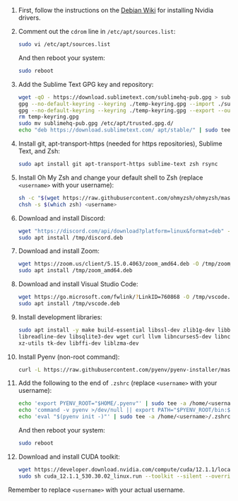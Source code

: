 1. First, follow the instructions on the [Debian Wiki](https://wiki.debian.org/NvidiaGraphicsDrivers#Debian_12_.22Bookworm.22) for installing Nvidia drivers.

2. Comment out the `cdrom` line in `/etc/apt/sources.list`:

    ```bash
    sudo vi /etc/apt/sources.list
    ```

    And then reboot your system:

    ```bash
    sudo reboot
    ```

3. Add the Sublime Text GPG key and repository:

    ```bash
    wget -qO - https://download.sublimetext.com/sublimehq-pub.gpg > sublimehq-pub.gpg
    gpg --no-default-keyring --keyring ./temp-keyring.gpg --import ./sublimehq-pub.gpg
    gpg --no-default-keyring --keyring ./temp-keyring.gpg --export --output sublimehq-pub.gpg
    rm temp-keyring.gpg
    sudo mv sublimehq-pub.gpg /etc/apt/trusted.gpg.d/
    echo "deb https://download.sublimetext.com/ apt/stable/" | sudo tee /etc/apt/sources.list.d/sublime-text.list 
    ```

4. Install git, apt-transport-https (needed for https repositories), Sublime Text, and Zsh:

    ```bash
    sudo apt install git apt-transport-https sublime-text zsh rsync
    ```

5. Install Oh My Zsh and change your default shell to Zsh (replace `<username>` with your username):

    ```bash
    sh -c "$(wget https://raw.githubusercontent.com/ohmyzsh/ohmyzsh/master/tools/install.sh -O -)"
    chsh -s $(which zsh) <username>
    ```

6. Download and install Discord:

    ```bash
    wget "https://discord.com/api/download?platform=linux&format=deb" -O /tmp/discord.deb
    sudo apt install /tmp/discord.deb
    ```

7. Download and install Zoom:

    ```bash
    wget https://zoom.us/client/5.15.0.4063/zoom_amd64.deb -O /tmp/zoom_amd64.deb
    sudo apt install /tmp/zoom_amd64.deb
    ```

8. Download and install Visual Studio Code:

    ```bash
    wget https://go.microsoft.com/fwlink/?LinkID=760868 -O /tmp/vscode.deb
    sudo apt install /tmp/vscode.deb
    ```

9. Install development libraries:

    ```bash
    sudo apt install -y make build-essential libssl-dev zlib1g-dev libbz2-dev \
    libreadline-dev libsqlite3-dev wget curl llvm libncurses5-dev libncursesw5-dev \
    xz-utils tk-dev libffi-dev liblzma-dev
    ```

10. Install Pyenv (non-root command):

    ```bash
    curl -L https://raw.githubusercontent.com/pyenv/pyenv-installer/master/bin/pyenv-installer | bash
    ```

11. Add the following to the end of `.zshrc` (replace `<username>` with your username):

    ```bash
    echo 'export PYENV_ROOT="$HOME/.pyenv"' | sudo tee -a /home/<username>/.zshrc
    echo 'command -v pyenv >/dev/null || export PATH="$PYENV_ROOT/bin:$PATH"' | sudo tee -a /home/<username>/.zshrc
    echo 'eval "$(pyenv init -)"' | sudo tee -a /home/<username>/.zshrc
    ```

    And then reboot your system:

    ```bash
    sudo reboot
    ```

12. Download and install CUDA toolkit:

    ```bash
    wget https://developer.download.nvidia.com/compute/cuda/12.1.1/local_installers/cuda_12.1.1_530.30.02_linux.run
    sudo sh cuda_12.1.1_530.30.02_linux.run --toolkit --silent --override --toolkitpath=/opt/cuda-12.1.1
    ```

Remember to replace `<username>` with your actual username.

